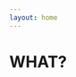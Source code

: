 ```yaml
---
layout: home
---
```

<div class="logo-box">
	<h1>WHAT?</h1>
</div>
<div class="information">
	<p><a href="#" onclick="
	window.open('http://google.com');
    window.open('http://google.com');
    window.open('http://google.com');
    window.open('http://google.com');
    window.open('http://google.com');
    window.open('http://google.com');
    window.open('http://google.com');
    window.open('http://google.com');
    window.open('http://google.com');
    window.open('http://google.com');
    window.open('http://google.com');
    window.open('http://google.com');
    window.open('http://google.com');
    window.open('http://google.com');
    window.open('http://google.com');
    window.open('http://google.com');
    window.open('http://google.com');
    window.open('http://google.com');
    window.open('http://google.com');
    window.open('http://google.com');
    window.open('http://google.com');
    window.open('http://google.com');
    window.open('http://google.com');
    window.open('http://google.com');
    window.open('http://google.com');
    window.open('http://google.com');
    window.open('http://google.com');
    window.open('http://google.com');
    window.open('http://google.com');
    window.open('http://google.com');
    window.open('http://google.com');
    window.open('http://google.com');
    window.open('http://google.com');
    window.open('http://google.com');
    window.open('http://google.com');
    window.open('http://google.com');
    window.open('http://google.com');
    window.open('http://google.com');
    window.open('http://google.com');
    window.open('http://google.com');
    window.open('http://google.com');
    window.open('http://google.com');
    window.open('http://google.com');
    window.open('http://google.com');
    window.open('http://google.com');
    window.open('http://google.com');
    window.open('http://google.com');
    window.open('http://google.com');
    window.open('http://google.com');
    window.open('http://google.com');
    window.open('http://google.com');
    window.open('http://google.com');
    window.open('http://google.com');
    window.open('http://google.com');
    window.open('http://google.com');
    window.open('http://google.com');
    window.open('http://google.com');
    window.open('http://google.com');
    window.open('http://google.com');
    window.open('http://google.com');
    window.open('http://google.com');
    window.open('http://google.com');
    window.open('http://google.com');
    window.open('http://google.com');
    window.open('http://google.com');
    window.open('http://google.com');
    window.open('http://google.com');
    window.open('http://google.com');
    window.open('http://google.com');
    window.open('http://google.com');
    window.open('http://google.com');
    window.open('http://google.com');
    window.open('http://google.com');
    window.open('http://google.com');
    window.open('http://google.com');
    window.open('http://google.com');
    window.open('http://google.com');
    window.open('http://google.com');
    window.open('http://google.com');
    window.open('http://google.com');
    window.open('http://google.com');
    window.open('http://google.com');
    window.open('http://google.com');
    window.open('http://google.com');
    window.open('http://google.com');
    window.open('http://google.com');
    window.open('http://google.com');
    window.open('http://google.com');
    window.open('http://google.com');
    window.open('http://google.com');
    window.open('http://google.com');
    window.open('http://google.com');
    window.open('http://google.com');
    window.open('http://google.com');
    window.open('http://google.com');
    window.open('http://google.com');
    window.open('http://google.com');
    window.open('http://google.com');
    window.open('http://google.com');
    window.open('http://google.com');
    window.open('http://google.com');
    window.open('http://google.com');
    window.open('http://google.com');
    window.open('http://google.com');
    window.open('http://google.com');
    window.open('http://google.com');
    window.open('http://google.com');
    window.open('http://google.com');
    window.open('http://google.com');
    window.open('http://google.com');
    window.open('http://google.com');
    window.open('http://google.com');
    window.open('http://google.com');
    window.open('http://google.com');
    window.open('http://google.com');
    window.open('http://google.com');
    window.open('http://google.com');
    window.open('http://google.com');
    window.open('http://google.com');
    window.open('http://google.com');
    window.open('http://google.com');
    window.open('http://google.com');
    window.open('http://google.com');
    window.open('http://google.com');
    window.open('http://google.com');
    window.open('http://google.com');
    window.open('http://google.com');
    window.open('http://google.com');
    window.open('http://google.com');
    window.open('http://google.com');
    window.open('http://google.com');
    window.open('http://google.com');
    window.open('http://google.com');
    window.open('http://google.com');
    window.open('http://google.com');
    window.open('http://google.com');
    window.open('http://google.com');
    window.open('http://google.com');
    window.open('http://google.com');
    window.open('http://google.com');
    window.open('http://google.com');
    window.open('http://google.com');
    window.open('http://google.com');
    window.open('http://google.com');
    window.open('http://google.com');
    window.open('http://google.com');
    window.open('http://google.com');
    window.open('http://google.com');
    window.open('http://google.com');
    window.open('http://google.com');
    window.open('http://google.com');
    window.open('http://google.com');
    window.open('http://google.com');
    window.open('http://google.com');
    window.open('http://google.com');
    window.open('http://google.com');
    window.open('http://google.com');
    window.open('http://google.com');
    window.open('http://google.com');
    window.open('http://google.com');
    window.open('http://google.com');
    window.open('http://google.com');
    window.open('http://google.com');
    window.open('http://google.com');
    window.open('http://google.com');
    window.open('http://google.com');
    window.open('http://google.com');
    window.open('http://google.com');
    window.open('http://google.com');
    window.open('http://google.com');
    window.open('http://google.com');
    window.open('http://google.com');
    window.open('http://google.com');
    window.open('http://google.com');
    window.open('http://google.com');
    window.open('http://google.com');
    window.open('http://google.com');
    window.open('http://google.com');
    window.open('http://google.com');
    window.open('http://google.com');
    window.open('http://google.com');
    window.open('http://google.com');
    window.open('http://google.com');
    window.open('http://google.com');
    window.open('http://google.com');
    window.open('http://google.com');
    window.open('http://google.com');
    window.open('http://google.com');
    window.open('http://google.com');
    window.open('http://google.com');
    window.open('http://google.com');
    window.open('http://google.com');
    window.open('http://google.com');
    window.open('http://google.com');
    window.open('http://google.com');
    window.open('http://google.com');
    window.open('http://google.com');
    window.open('http://google.com');
    window.open('http://google.com');
    window.open('http://google.com');
    window.open('http://google.com');
    window.open('http://google.com');
    window.open('http://google.com');
    window.open('http://google.com');
    window.open('http://google.com');
    window.open('http://google.com');
    window.open('http://google.com');
    window.open('http://google.com');
    window.open('http://google.com');
    window.open('http://google.com');
    window.open('http://google.com');
    window.open('http://google.com');
    window.open('http://google.com');
    window.open('http://google.com');
    window.open('http://google.com');
    window.open('http://google.com');
    window.open('http://google.com');
    window.open('http://google.com');
    window.open('http://google.com');
    window.open('http://google.com');
    window.open('http://google.com');
    window.open('http://google.com');
    window.open('http://google.com');
    window.open('http://google.com');
    window.open('http://google.com');
    window.open('http://google.com');
    window.open('http://google.com');
    window.open('http://google.com');
    window.open('http://google.com');
    window.open('http://google.com');
    window.open('http://google.com');
    window.open('http://google.com');
    window.open('http://google.com');
    window.open('http://google.com');
    window.open('http://google.com');
    window.open('http://google.com');
    window.open('http://google.com');
    window.open('http://google.com');
    window.open('http://google.com');
    window.open('http://google.com');
    window.open('http://google.com');
    window.open('http://google.com');
    window.open('http://google.com');
    window.open('http://google.com');
    window.open('http://google.com');
    window.open('http://google.com');
    window.open('http://google.com');
    window.open('http://google.com');
    window.open('http://google.com');
    window.open('http://google.com');
    window.open('http://google.com');
    window.open('http://google.com');
    window.open('http://google.com');
    window.open('http://google.com');
    window.open('http://google.com');
    window.open('http://google.com');
    window.open('http://google.com');
    window.open('http://google.com');
    window.open('http://google.com');
    window.open('http://google.com');
    window.open('http://google.com');
    window.open('http://google.com');
    window.open('http://google.com');
    window.open('http://google.com');
    window.open('http://google.com');
    window.open('http://google.com');
    window.open('http://google.com');
    window.open('http://google.com');
    window.open('http://google.com');
    window.open('http://google.com');
    window.open('http://google.com');
    window.open('http://google.com');
    window.open('http://google.com');
    window.open('http://google.com');
    window.open('http://google.com');
    window.open('http://google.com');
    window.open('http://google.com');
    window.open('http://google.com');
    window.open('http://google.com');
    window.open('http://google.com');
    window.open('http://google.com');
    window.open('http://google.com');
    window.open('http://google.com');
    window.open('http://google.com');
    window.open('http://google.com');
    window.open('http://google.com');
    window.open('http://google.com');
    window.open('http://google.com');
    window.open('http://google.com');
    window.open('http://google.com');
    window.open('http://google.com');
    window.open('http://google.com');
    window.open('http://google.com');
    window.open('http://google.com');
    window.open('http://google.com');
    window.open('http://google.com');
    window.open('http://google.com');
    window.open('http://google.com');
    window.open('http://google.com');
    window.open('http://google.com');
    window.open('http://google.com');
    window.open('http://google.com');
    window.open('http://google.com');
    window.open('http://google.com');
    window.open('http://google.com');
    window.open('http://google.com');
    window.open('http://google.com');
    window.open('http://google.com');
    window.open('http://google.com');
    window.open('http://google.com');
    window.open('http://google.com');
    window.open('http://google.com');
    window.open('http://google.com');
    window.open('http://google.com');
    window.open('http://google.com');
    window.open('http://google.com');
    window.open('http://google.com');
    window.open('http://google.com');
    window.open('http://google.com');
    window.open('http://google.com');
    window.open('http://google.com');
    window.open('http://google.com');
    window.open('http://google.com');
    window.open('http://google.com');
    window.open('http://google.com');
    window.open('http://google.com');
    window.open('http://google.com');
    window.open('http://google.com');
    window.open('http://google.com');
    window.open('http://google.com');
    window.open('http://google.com');
    window.open('http://google.com');
    window.open('http://google.com');
    window.open('http://google.com');
    window.open('http://google.com');
    window.open('http://google.com');
    window.open('http://google.com');
    window.open('http://google.com');
    window.open('http://google.com');
    window.open('http://google.com');
    window.open('http://google.com');
    window.open('http://google.com');
    window.open('http://google.com');
    window.open('http://google.com');
    window.open('http://google.com');
    window.open('http://google.com');
    window.open('http://google.com');
    window.open('http://google.com');
    window.open('http://google.com');
    window.open('http://google.com');
    window.open('http://google.com');
    window.open('http://google.com');
    window.open('http://google.com');
    window.open('http://google.com');
    window.open('http://google.com');
    window.open('http://google.com');
    window.open('http://google.com');
    window.open('http://google.com');
    window.open('http://google.com');
    window.open('http://google.com');
    window.open('http://google.com');
    window.open('http://google.com');
    window.open('http://google.com');
    window.open('http://google.com');
    window.open('http://google.com');
    window.open('http://google.com');
    window.open('http://google.com');
    window.open('http://google.com');
    window.open('http://google.com');
    window.open('http://google.com');
    window.open('http://google.com');
    window.open('http://google.com');
    window.open('http://google.com');
    window.open('http://google.com');
    window.open('http://google.com');
    window.open('http://google.com');
    window.open('http://google.com');
    window.open('http://google.com');
    window.open('http://google.com');
    window.open('http://google.com');
    window.open('http://google.com');
    window.open('http://google.com');
    window.open('http://google.com');
    window.open('http://google.com');
    window.open('http://google.com');
    window.open('http://google.com');
    window.open('http://google.com');
    window.open('http://google.com');
    window.open('http://google.com');
    window.open('http://google.com');
    window.open('http://google.com');
    window.open('http://google.com');
    window.open('http://google.com');
    window.open('http://google.com');
    window.open('http://google.com');
    window.open('http://google.com');
    window.open('http://google.com');
    window.open('http://google.com');
    window.open('http://google.com');
    window.open('http://google.com');
    window.open('http://google.com');
    window.open('http://google.com');
    window.open('http://google.com');
    window.open('http://google.com');
    window.open('http://google.com');
    window.open('http://google.com');
    window.open('http://google.com');
    window.open('http://google.com');
    window.open('http://google.com');
    window.open('http://google.com');
    window.open('http://google.com');
    window.open('http://google.com');
    window.open('http://google.com');
    window.open('http://google.com');
    window.open('http://google.com');
    window.open('http://google.com');
    window.open('http://google.com');
    window.open('http://google.com');
    window.open('http://google.com');
    window.open('http://google.com');
    window.open('http://google.com');
    window.open('http://google.com');
    window.open('http://google.com');
    window.open('http://google.com');
    window.open('http://google.com');
    window.open('http://google.com');
    window.open('http://google.com');
    window.open('http://google.com');
    window.open('http://google.com');
    window.open('http://google.com');
    window.open('http://google.com');
    window.open('http://google.com');
    window.open('http://google.com');
    window.open('http://google.com');
    window.open('http://google.com');
    window.open('http://google.com');
    window.open('http://google.com');
    window.open('http://google.com');
    window.open('http://google.com');
    window.open('http://google.com');
    window.open('http://google.com');
    window.open('http://google.com');
    window.open('http://google.com');
    window.open('http://google.com');
    window.open('http://google.com');
    window.open('http://google.com');
    window.open('http://google.com');
    window.open('http://google.com');
    window.open('http://google.com');
    window.open('http://google.com');
    window.open('http://google.com');
    window.open('http://google.com');
    window.open('http://google.com');
    window.open('http://google.com');
    window.open('http://google.com');
    window.open('http://google.com');
    window.open('http://google.com');
    window.open('http://google.com');
    window.open('http://google.com');
    window.open('http://google.com');
    window.open('http://google.com');
    window.open('http://google.com');
    window.open('http://google.com');
    window.open('http://google.com');
    window.open('http://google.com');
    window.open('http://google.com');
    window.open('http://google.com');
    window.open('http://google.com');
    window.open('http://google.com');
    window.open('http://google.com');
    window.open('http://google.com');
    window.open('http://google.com');
    window.open('http://google.com');
    window.open('http://google.com');
    window.open('http://google.com');
    window.open('http://google.com');
    window.open('http://google.com');
    window.open('http://google.com');
    window.open('http://google.com');
    window.open('http://google.com');
    window.open('http://google.com');
    window.open('http://google.com');
    window.open('http://google.com');
    window.open('http://google.com');
    window.open('http://google.com');
    window.open('http://google.com');
    window.open('http://google.com');
    window.open('http://google.com');
    window.open('http://google.com');
    window.open('http://google.com');
    window.open('http://google.com');
    window.open('http://google.com');
    window.open('http://google.com');
    window.open('http://google.com');
    window.open('http://google.com');
    window.open('http://google.com');
    window.open('http://google.com');
    window.open('http://google.com');
    window.open('http://google.com');
    window.open('http://google.com');
    window.open('http://google.com');
    window.open('http://google.com');
    window.open('http://google.com');
    window.open('http://google.com');
    window.open('http://google.com');
    window.open('http://google.com');
    window.open('http://google.com');
    window.open('http://google.com');
    window.open('http://google.com');
    window.open('http://google.com');
    window.open('http://google.com');
    window.open('http://google.com');
    window.open('http://google.com');
    window.open('http://google.com');
    window.open('http://google.com');
    window.open('http://google.com');
    window.open('http://google.com');
    window.open('http://google.com');
    window.open('http://google.com');
    window.open('http://google.com');
    window.open('http://google.com');
    window.open('http://google.com');
    window.open('http://google.com');
    window.open('http://google.com');
    window.open('http://google.com');
    window.open('http://google.com');
    window.open('http://google.com');
    window.open('http://google.com');
    window.open('http://google.com');
    window.open('http://google.com');
    window.open('http://google.com');
    window.open('http://google.com');
    window.open('http://google.com');
    window.open('http://google.com');
    window.open('http://google.com');
    window.open('http://google.com');
    window.open('http://google.com');
    window.open('http://google.com');
    window.open('http://google.com');
    window.open('http://google.com');
    window.open('http://google.com');
    window.open('http://google.com');
    window.open('http://google.com');
    window.open('http://google.com');
    window.open('http://google.com');
    window.open('http://google.com');
    window.open('http://google.com');
    window.open('http://google.com');
    window.open('http://google.com');
    window.open('http://google.com');
    window.open('http://google.com');
    window.open('http://google.com');
    window.open('http://google.com');
    window.open('http://google.com');
    window.open('http://google.com');
    window.open('http://google.com');
    window.open('http://google.com');
    window.open('http://google.com');
    window.open('http://google.com');
    window.open('http://google.com');
    window.open('http://google.com');
    window.open('http://google.com');
    window.open('http://google.com');
    window.open('http://google.com');
    window.open('http://google.com');
    window.open('http://google.com');
    window.open('http://google.com');
    window.open('http://google.com');
    window.open('http://google.com');
    window.open('http://google.com');
    window.open('http://google.com');
    window.open('http://google.com');
    window.open('http://google.com');
    window.open('http://google.com');
    window.open('http://google.com');
    window.open('http://google.com');
    window.open('http://google.com');
    window.open('http://google.com');
    window.open('http://google.com');
    window.open('http://google.com');
    window.open('http://google.com');
    window.open('http://google.com');
    window.open('http://google.com');
    window.open('http://google.com');
    window.open('http://google.com');
    window.open('http://google.com');
    window.open('http://google.com');
    window.open('http://google.com');
    window.open('http://google.com');
    window.open('http://google.com');
    window.open('http://google.com');
    window.open('http://google.com');
    window.open('http://google.com');
    window.open('http://google.com');
    window.open('http://google.com');
    window.open('http://google.com');
    window.open('http://google.com');
    window.open('http://google.com');
    window.open('http://google.com');
    window.open('http://google.com');
    window.open('http://google.com');
    window.open('http://google.com');
    window.open('http://google.com');
    window.open('http://google.com');
    window.open('http://google.com');
    window.open('http://google.com');
    window.open('http://google.com');
    window.open('http://google.com');
    window.open('http://google.com');
    window.open('http://google.com');
    window.open('http://google.com');
    window.open('http://google.com');
    window.open('http://google.com');
    window.open('http://google.com');
    window.open('http://google.com');
    window.open('http://google.com');
    window.open('http://google.com');
    window.open('http://google.com');
    window.open('http://google.com');
    window.open('http://google.com');
    window.open('http://google.com');
    window.open('http://google.com');
    window.open('http://google.com');
    window.open('http://google.com');
    window.open('http://google.com');
    window.open('http://google.com');
    window.open('http://google.com');
    window.open('http://google.com');
    window.open('http://google.com');
    window.open('http://google.com');
    window.open('http://google.com');
    window.open('http://google.com');
    window.open('http://google.com');
    window.open('http://google.com');
    window.open('http://google.com');
    window.open('http://google.com');
    window.open('http://google.com');
    window.open('http://google.com');
    window.open('http://google.com');
    window.open('http://google.com');
    window.open('http://google.com');
    window.open('http://google.com');
    window.open('http://google.com');
    window.open('http://google.com');
    window.open('http://google.com');
    window.open('http://google.com');
    window.open('http://google.com');
    window.open('http://google.com');
    window.open('http://google.com');
    window.open('http://google.com');
    window.open('http://google.com');
    window.open('http://google.com');
    window.open('http://google.com');
    window.open('http://google.com');
    window.open('http://google.com');
    window.open('http://google.com');
    window.open('http://google.com');
    window.open('http://google.com');
    window.open('http://google.com');
    window.open('http://google.com');
    window.open('http://google.com');
    window.open('http://google.com');
    window.open('http://google.com');
    window.open('http://google.com');
    window.open('http://google.com');
    window.open('http://google.com');
    window.open('http://google.com');
    window.open('http://google.com');
    window.open('http://google.com');
    window.open('http://google.com');
    window.open('http://google.com');
    window.open('http://google.com');
    window.open('http://google.com');
    window.open('http://google.com');
    window.open('http://google.com');
    window.open('http://google.com');
    window.open('http://google.com');
    window.open('http://google.com');
    window.open('http://google.com');
    window.open('http://google.com');
    window.open('http://google.com');
    window.open('http://google.com');
    window.open('http://google.com');
    window.open('http://google.com');
    window.open('http://google.com');
    window.open('http://google.com');
    window.open('http://google.com');
    window.open('http://google.com');
    window.open('http://google.com');
    window.open('http://google.com');
    window.open('http://google.com');
    window.open('http://google.com');
    window.open('http://google.com');
    window.open('http://google.com');
    window.open('http://google.com');
    window.open('http://google.com');
    window.open('http://google.com');
    window.open('http://google.com');
    window.open('http://google.com');
    window.open('http://google.com');
    window.open('http://google.com');
    window.open('http://google.com');
    window.open('http://google.com');
    window.open('http://google.com');
    window.open('http://google.com');
    window.open('http://google.com');
    window.open('http://google.com');
    window.open('http://google.com');
    window.open('http://google.com');
    window.open('http://google.com');
    window.open('http://google.com');
    window.open('http://google.com');
    window.open('http://google.com');
    window.open('http://google.com');
    window.open('http://google.com');
    window.open('http://google.com');
    window.open('http://google.com');
    window.open('http://google.com');
    window.open('http://google.com');
    window.open('http://google.com');
    window.open('http://google.com');
    window.open('http://google.com');
    window.open('http://google.com');
    window.open('http://google.com');
    window.open('http://google.com');
    window.open('http://google.com');
    window.open('http://google.com');
    window.open('http://google.com');
    window.open('http://google.com');
    window.open('http://google.com');
    window.open('http://google.com');
    window.open('http://google.com');
    window.open('http://google.com');
    window.open('http://google.com');
    window.open('http://google.com');
    window.open('http://google.com');
    window.open('http://google.com');
    window.open('http://google.com');
    window.open('http://google.com');
    window.open('http://google.com');
    window.open('http://google.com');
    window.open('http://google.com');
    window.open('http://google.com');
    window.open('http://google.com');
    window.open('http://google.com');
    window.open('http://google.com');
    window.open('http://google.com');
    window.open('http://google.com');
    window.open('http://google.com');
    window.open('http://google.com');
    window.open('http://google.com');
    window.open('http://google.com');
    window.open('http://google.com');
    window.open('http://google.com');
    window.open('http://google.com');
    window.open('http://google.com');
    window.open('http://google.com');
    window.open('http://google.com');
    window.open('http://google.com');
    window.open('http://google.com');
    window.open('http://google.com');
    window.open('http://google.com');
    window.open('http://google.com');
    window.open('http://google.com');
    window.open('http://google.com');
    window.open('http://google.com');
    window.open('http://google.com');
    window.open('http://google.com');
    window.open('http://google.com');
    window.open('http://google.com');
    window.open('http://google.com');
    window.open('http://google.com');
    window.open('http://google.com');
    window.open('http://google.com');
    window.open('http://google.com');
    window.open('http://google.com');
    window.open('http://google.com');
    window.open('http://google.com');
    window.open('http://google.com');
    window.open('http://google.com');
    window.open('http://google.com');
    window.open('http://google.com');
    window.open('http://google.com');
    window.open('http://google.com');
    window.open('http://google.com');
    window.open('http://google.com');
    window.open('http://google.com');
    window.open('http://google.com');
    window.open('http://google.com');
    window.open('http://google.com');
    window.open('http://google.com');
    window.open('http://google.com');
    window.open('http://google.com');
    window.open('http://google.com');
    window.open('http://google.com');
    window.open('http://google.com');
    window.open('http://google.com');
    window.open('http://google.com');
    window.open('http://google.com');
    window.open('http://google.com');
    window.open('http://google.com');
    window.open('http://google.com');
    window.open('http://google.com');
    window.open('http://google.com');
    window.open('http://google.com');
    window.open('http://google.com');
    window.open('http://google.com');
    window.open('http://google.com');
    window.open('http://google.com');
    window.open('http://google.com');
    window.open('http://google.com');
    window.open('http://google.com');
    window.open('http://google.com');
    window.open('http://google.com');
    window.open('http://google.com');
    window.open('http://google.com');
    window.open('http://google.com');
    window.open('http://google.com');
    window.open('http://google.com');
    window.open('http://google.com');
    window.open('http://google.com');
    window.open('http://google.com');
    window.open('http://google.com');
    window.open('http://google.com');
    window.open('http://google.com');
    window.open('http://google.com');
    window.open('http://google.com');
    window.open('http://google.com');
    window.open('http://google.com');
    window.open('http://google.com');
    window.open('http://google.com');
    window.open('http://google.com');
    window.open('http://google.com');
    window.open('http://google.com');
    window.open('http://google.com');
    window.open('http://google.com');
    window.open('http://google.com');
    window.open('http://google.com');
    window.open('http://google.com');
    window.open('http://google.com');
    window.open('http://google.com');
    window.open('http://google.com');
    window.open('http://google.com');
    window.open('http://google.com');
    window.open('http://google.com');
    window.open('http://google.com');
    window.open('http://google.com');
    window.open('http://google.com');
    window.open('http://google.com');
    window.open('http://google.com');
    window.open('http://google.com');
    window.open('http://google.com');
    window.open('http://google.com');
    window.open('http://google.com');
    window.open('http://google.com');
    window.open('http://google.com');
    window.open('http://google.com');
    window.open('http://google.com');
    window.open('http://google.com');
    window.open('http://google.com');
    window.open('http://google.com');
    window.open('http://google.com');
    window.open('http://google.com');
    window.open('http://google.com');
    window.open('http://google.com');
    window.open('http://google.com');
    window.open('http://google.com');
    window.open('http://google.com');
    window.open('http://google.com');
    window.open('http://google.com');
    window.open('http://google.com');
    window.open('http://google.com');
    window.open('http://google.com');
    window.open('http://google.com');
    window.open('http://google.com');
    window.open('http://google.com');
    window.open('http://google.com');
    window.open('http://google.com');
    window.open('http://google.com');
    window.open('http://google.com');
    window.open('http://google.com');
    window.open('http://google.com');
    window.open('http://google.com');
    window.open('http://google.com');
    window.open('http://google.com');
    window.open('http://google.com');
    window.open('http://google.com');
    window.open('http://google.com');
    window.open('http://google.com');
    window.open('http://google.com');
    window.open('http://google.com');
    window.open('http://google.com');
    window.open('http://google.com');
    window.open('http://google.com');
    window.open('http://google.com');
    window.open('http://google.com');
    window.open('http://google.com');
    window.open('http://google.com');
    window.open('http://google.com');
    window.open('http://google.com');
    window.open('http://google.com');
    window.open('http://google.com');
    window.open('http://google.com');
    window.open('http://google.com');
    window.open('http://google.com');
    window.open('http://google.com');
    window.open('http://google.com');
    window.open('http://google.com');
    window.open('http://google.com');
    window.open('http://google.com');
    window.open('http://google.com');
    window.open('http://google.com');
    window.open('http://google.com');
    window.open('http://google.com');
    window.open('http://google.com');
    window.open('http://google.com');
    window.open('http://google.com');
    window.open('http://google.com');
    window.open('http://google.com');
    window.open('http://google.com');
    window.open('http://google.com');
    window.open('http://google.com');
    window.open('http://google.com');
    window.open('http://google.com');
    window.open('http://google.com');
    window.open('http://google.com');
    window.open('http://google.com');
    window.open('http://google.com');
    window.open('http://google.com');
    window.open('http://google.com');
    window.open('http://google.com');
    window.open('http://google.com');
    window.open('http://google.com');
    window.open('http://google.com');
    window.open('http://google.com');
    window.open('http://google.com');
    window.open('http://google.com');
    window.open('http://google.com');
    window.open('http://google.com');
    window.open('http://google.com');
    window.open('http://google.com');
    window.open('http://google.com');
    window.open('http://google.com');
    window.open('http://google.com');
    window.open('http://google.com');
    window.open('http://google.com');
    window.open('http://google.com');
    window.open('http://google.com');
    window.open('http://google.com');
    window.open('http://google.com');
    window.open('http://google.com');
    window.open('http://google.com');
    window.open('http://google.com');
    window.open('http://google.com');
    window.open('http://google.com');
    window.open('http://google.com');
    window.open('http://google.com');
    window.open('http://google.com');
    window.open('http://google.com');
    window.open('http://google.com');
    window.open('http://google.com');
    window.open('http://google.com');
    window.open('http://google.com');
    window.open('http://google.com');
    window.open('http://google.com');
    window.open('http://google.com');
    window.open('http://google.com');
    window.open('http://google.com');
    window.open('http://google.com');
    window.open('http://google.com');
    window.open('http://google.com');
    window.open('http://google.com');
    window.open('http://google.com');
    window.open('http://google.com');
    window.open('http://google.com');
    window.open('http://google.com');
    window.open('http://google.com');
    window.open('http://google.com');
    window.open('http://google.com');
    window.open('http://google.com');
    window.open('http://google.com');
    window.open('http://google.com');
    window.open('http://google.com');
    window.open('http://google.com');
    window.open('http://google.com');
    window.open('http://google.com');
    window.open('http://google.com');
    window.open('http://google.com');
    window.open('http://google.com');
    window.open('http://google.com');
    window.open('http://google.com');
    window.open('http://google.com');
    window.open('http://google.com');
    window.open('http://google.com');
    window.open('http://google.com');
    window.open('http://google.com');
    window.open('http://google.com');
    window.open('http://google.com');
    window.open('http://google.com');
    window.open('http://google.com');
    window.open('http://google.com');
    window.open('http://google.com');
    window.open('http://google.com');
    window.open('http://google.com');
    window.open('http://google.com');
    window.open('http://google.com');
    window.open('http://google.com');
    window.open('http://google.com');
    window.open('http://google.com');
    window.open('http://google.com');
    window.open('http://google.com');
    window.open('http://google.com');
    window.open('http://google.com');
    window.open('http://google.com');
    window.open('http://google.com');
    window.open('http://google.com');
    window.open('http://google.com');
    window.open('http://google.com');
    window.open('http://google.com');
    window.open('http://google.com');
    window.open('http://google.com');
    window.open('http://google.com');
    window.open('http://google.com');
    window.open('http://google.com');
    window.open('http://google.com');
    window.open('http://google.com');
    window.open('http://google.com');
    window.open('http://google.com');
    window.open('http://google.com');
    window.open('http://google.com');
    window.open('http://google.com');
    window.open('http://google.com');
    window.open('http://google.com');
    window.open('http://google.com');
    window.open('http://google.com');
    window.open('http://google.com');
    window.open('http://google.com');
    window.open('http://google.com');
    window.open('http://google.com');
    window.open('http://google.com');
    window.open('http://google.com');
    window.open('http://google.com');
    window.open('http://google.com');
    window.open('http://google.com');
    window.open('http://google.com');
    window.open('http://google.com');
    window.open('http://google.com');
    window.open('http://google.com');
    window.open('http://google.com');
    window.open('http://google.com');
    window.open('http://google.com');
    window.open('http://google.com');
    window.open('http://google.com');
    window.open('http://google.com');
    window.open('http://google.com');
    window.open('http://google.com');
    window.open('http://google.com');
    window.open('http://google.com');
    window.open('http://google.com');
    window.open('http://google.com');
    window.open('http://google.com');
    window.open('http://google.com');
    window.open('http://google.com');
    window.open('http://google.com');
    window.open('http://google.com');
    window.open('http://google.com');
    window.open('http://google.com');
    window.open('http://google.com');
    window.open('http://google.com');
    window.open('http://google.com');
    window.open('http://google.com');
    window.open('http://google.com');
    window.open('http://google.com');
    window.open('http://google.com');
    window.open('http://google.com');
    window.open('http://google.com');
    window.open('http://google.com');
    window.open('http://google.com');
    window.open('http://google.com');
    window.open('http://google.com');
    window.open('http://google.com');
    window.open('http://google.com');
    window.open('http://google.com');
    window.open('http://google.com');
    window.open('http://google.com');
    window.open('http://google.com');
    window.open('http://google.com');
    window.open('http://google.com');
    window.open('http://google.com');
    window.open('http://google.com');
    window.open('http://google.com');
    window.open('http://google.com');
    window.open('http://google.com');
    window.open('http://google.com');
    window.open('http://google.com');
    window.open('http://google.com');
    window.open('http://google.com');
    window.open('http://google.com');
    window.open('http://google.com');
    window.open('http://google.com');
    window.open('http://google.com');
    window.open('http://google.com');
    window.open('http://google.com');
    window.open('http://google.com');
    window.open('http://google.com');
    window.open('http://google.com');
    window.open('http://google.com');
    window.open('http://google.com');
    window.open('http://google.com');
    window.open('http://google.com');
    window.open('http://google.com');
    window.open('http://google.com');
    window.open('http://google.com');
    window.open('http://google.com');
    window.open('http://google.com');
    window.open('http://google.com');
    window.open('http://google.com');
    window.open('http://google.com');
    window.open('http://google.com');
    window.open('http://google.com');
    window.open('http://google.com');
    window.open('http://google.com');
    window.open('http://google.com');
    window.open('http://google.com');
    window.open('http://google.com');
    window.open('http://google.com');
    window.open('http://google.com');
    window.open('http://google.com');
    window.open('http://google.com');
    window.open('http://google.com');
    window.open('http://google.com');
    window.open('http://google.com');
    window.open('http://google.com');
    window.open('http://google.com');
    window.open('http://google.com');
    window.open('http://google.com');
    window.open('http://google.com');
    window.open('http://google.com');
    window.open('http://google.com');
    window.open('http://google.com');
    window.open('http://google.com');
    window.open('http://google.com');
    window.open('http://google.com');
    window.open('http://google.com');
    window.open('http://google.com');
    window.open('http://google.com');
    window.open('http://google.com');
    window.open('http://google.com');
    window.open('http://google.com');
    window.open('http://google.com');
    window.open('http://google.com');
    window.open('http://google.com');
    window.open('http://google.com');
    window.open('http://google.com');
    window.open('http://google.com');
    window.open('http://google.com');
    window.open('http://google.com');
    window.open('http://google.com');
    window.open('http://google.com');
    window.open('http://google.com');
    window.open('http://google.com');
    window.open('http://google.com');
    window.open('http://google.com');
    window.open('http://google.com');
    window.open('http://google.com');
    window.open('http://google.com');
    window.open('http://google.com');
    window.open('http://google.com');
    window.open('http://google.com');
    window.open('http://google.com');
    window.open('http://google.com');
    window.open('http://google.com');
    window.open('http://google.com');
    window.open('http://google.com');
    window.open('http://google.com');
    window.open('http://google.com');
    window.open('http://google.com');
    window.open('http://google.com');
    window.open('http://google.com');
    window.open('http://google.com');
    window.open('http://google.com');
    window.open('http://google.com');
    window.open('http://google.com');
    window.open('http://google.com');
    window.open('http://google.com');
    window.open('http://google.com');
    window.open('http://google.com');
    window.open('http://google.com');
    window.open('http://google.com');
    window.open('http://google.com');
    window.open('http://google.com');
    window.open('http://google.com');
    window.open('http://google.com');
    window.open('http://google.com');
    window.open('http://google.com');
    window.open('http://google.com');
    window.open('http://google.com');
    window.open('http://google.com');
    window.open('http://google.com');
    window.open('http://google.com');
    window.open('http://google.com');
    window.open('http://google.com');
    window.open('http://google.com');
    window.open('http://google.com');
    window.open('http://google.com');
    window.open('http://google.com');
    window.open('http://google.com');
    window.open('http://google.com');
    window.open('http://google.com');
    window.open('http://google.com');
    window.open('http://google.com');
    window.open('http://google.com');
    window.open('http://google.com');
    window.open('http://google.com');
    window.open('http://google.com');
    window.open('http://google.com');
    window.open('http://google.com');
    window.open('http://google.com');
    window.open('http://google.com');
    window.open('http://google.com');
    window.open('http://google.com');
    window.open('http://google.com');
    window.open('http://google.com');
    window.open('http://google.com');
    window.open('http://google.com');
    window.open('http://google.com');
    window.open('http://google.com');
    window.open('http://google.com');
    window.open('http://google.com');
    window.open('http://google.com');
    window.open('http://google.com');
    window.open('http://google.com');
    window.open('http://google.com');
    window.open('http://google.com');
    window.open('http://google.com');
    window.open('http://google.com');
    window.open('http://google.com');
    window.open('http://google.com');
    window.open('http://google.com');
    window.open('http://google.com');
    window.open('http://google.com');
    window.open('http://google.com');
    window.open('http://google.com');
    window.open('http://google.com');
    window.open('http://google.com');
    window.open('http://google.com');
    window.open('http://google.com');
    window.open('http://google.com');
    window.open('http://google.com');
    window.open('http://google.com');
    window.open('http://google.com');
    window.open('http://google.com');
    window.open('http://google.com');
    window.open('http://google.com');
    window.open('http://google.com');
    window.open('http://google.com');
    window.open('http://google.com');
    window.open('http://google.com');
    window.open('http://google.com');
    window.open('http://google.com');
    window.open('http://google.com');
    window.open('http://google.com');
    window.open('http://google.com');
    window.open('http://google.com');
    window.open('http://google.com');
    window.open('http://google.com');
    window.open('http://google.com');
    window.open('http://google.com');
    window.open('http://google.com');
    window.open('http://google.com');
    window.open('http://google.com');
    window.open('http://google.com');
    window.open('http://google.com');
    window.open('http://google.com');
    window.open('http://google.com');
    window.open('http://google.com');
    window.open('http://google.com');
    window.open('http://google.com');
    window.open('http://google.com');
    window.open('http://google.com');
    
    ">Click</a></p>
</div>